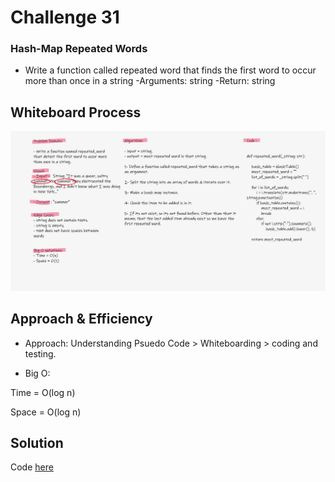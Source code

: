 # Challenge 31

### Hash-Map Repeated Words

- Write a function called repeated word that finds the first word to occur more than once in a string
-Arguments: string
-Return: string

## Whiteboard Process

![whiteboard](hashmap-repeated-word.PNG)

## Approach & Efficiency

- Approach:
Understanding Psuedo Code > Whiteboarding > coding and testing.

- Big O:

Time = O(log n)

Space = O(log n)

## Solution

Code [here](hashmap_repeated_word.py)